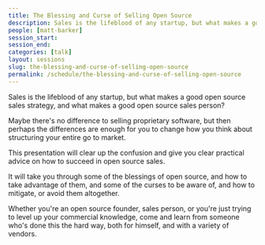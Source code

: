 ```yaml
---
title: The Blessing and Curse of Selling Open Source
description: Sales is the lifeblood of any startup, but what makes a good open source sales strategy?
people: [matt-barker]
session_start:
session_end:
categories: [talk]
layout: sessions
slug: the-blessing-and-curse-of-selling-open-source
permalink: /schedule/the-blessing-and-curse-of-selling-open-source
---
```

Sales is the lifeblood of any startup, but what makes a good open source sales strategy, and what makes a 
good open source sales person?

Maybe there's no difference to selling proprietary software, but then perhaps the differences are enough for you 
to change how you think about structuring your entire go to market.

This presentation will clear up the confusion and give you clear practical advice on how to succeed in open source sales.

It will take you through some of the blessings of open source, and how to take advantage of them, and some of the 
curses to be aware of, and how to mitigate, or avoid them altogether.

Whether you're an open source founder, sales person, or you're just trying to level up your commercial knowledge, 
come and learn from someone who's done this the hard way, both for himself, and with a variety of vendors.
